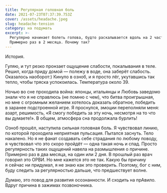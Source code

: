 ```yaml
---
title: Регулярная головная боль
date: 2021-07-23T07:37:39.753Z
cover: /assets/headache.jpeg
slug: headache-tension
category: на подумать
excerpt: >-
  Регулярно начинает болеть голова, будто раскалывается вдоль на 2 части.
  Примерно раз в 2 месяца. Почему так?
---
```

<p>История.</p>
<p>Гуляю, и&nbsp;тут резко пронзает ощущение слабости, покалывания в&nbsp;теле. Решил, когда приду домой&nbsp;&mdash; полежу в&nbsp;воде, она заберёт слабость. Оказалось наоборот:) Кинуло в&nbsp;озноб, и&nbsp;я&nbsp;просто лёг, укутавшись так тепло, чтобы тряска успокоилась. Температура около 39.</p>
<p>Ночью во&nbsp;сне проходила война: японцы, итальянцы и&nbsp;Любовь заведомо знали что я&nbsp;не&nbsp;справлюсь (не&nbsp;помню с&nbsp;чем), что битва проигрышная, но&nbsp;мне с&nbsp;огромным желанием хотелось доказать обратное, победить в&nbsp;заранее подстроенной игре. Я&nbsp;проснулся, эмоции переполняли меня: азарт, решимость, &laquo;Я&nbsp;смогу победить за&nbsp;эту ночь, несмотря на&nbsp;то&nbsp;что вы&nbsp;думаете!&raquo;. В&nbsp;общем, атмосфера сна продолжала бурлить!</p>
<p>Озноб прошёл, наступила сильная головная боль. Я&nbsp;чувствовал линию, по&nbsp;которой проходила неприятная пульсация. Пытался заснуть. Тело накалено. Но&nbsp;я&nbsp;не&nbsp;фанат создавать себе страдания по&nbsp;любому поводу, я&nbsp;чувствовал что это скоро пройдёт&nbsp;&mdash; одна такая ночь и&nbsp;спад. Просто регулярность таких ощущений навела на&nbsp;размышления о&nbsp;причине. Примерно раз в&nbsp;два месяца, на&nbsp;один или 2 дня. В&nbsp;прошлый раз врач говорил это ОРВИ. Но&nbsp;мне кажется это не&nbsp;так. Какую&nbsp;бы причину я&nbsp;сейчас ни&nbsp;придумал, я&nbsp;не&nbsp;знаю как это проверить. Поэтому, бог с&nbsp;ним, буду следить за&nbsp;регулярностью дальше, что предшествует волне.</p>
<p>Думаю, это повод для развития осознанности. И&nbsp;сходить на&nbsp;прАвило. Вдруг причина в&nbsp;зажимах позвоночника.</p>

